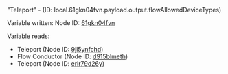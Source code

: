 "Teleport" - (ID: local.61gkn04fvn.payload.output.flowAllowedDeviceTypes)

Variable written:
Node ID: [61gkn04fvn](../nodes/61gkn04fvn.md)

Variable reads:
* Teleport (Node ID: [9jl5ynfchd](../nodes/9jl5ynfchd.md))
* Flow Conductor (Node ID: [d915blmeth](../nodes/d915blmeth.md))
* Teleport (Node ID: [erir79d26y](../nodes/erir79d26y.md))
